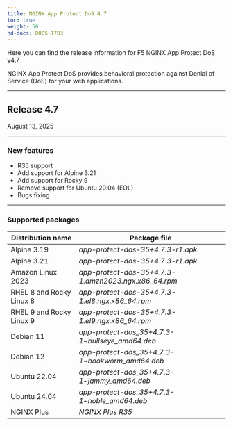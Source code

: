 ```yaml
---
title: NGINX App Protect DoS 4.7
toc: true
weight: 50
nd-docs: DOCS-1783
---
```


Here you can find the release information for F5 NGINX App Protect DoS v4.7

NGINX App Protect DoS provides behavioral protection against Denial of Service (DoS) for your web applications.

---

## Release 4.7

August 13, 2025

---

### New features

- R35 support
- Add support for Alpine 3.21
- Add support for Rocky 9
- Remove support for Ubuntu 20.04 (EOL)
- Bugs fixing 


---

### Supported packages

| Distribution name        | Package file                                         |
|--------------------------|------------------------------------------------------|
| Alpine 3.19              | _app-protect-dos-35+4.7.3-r1.apk_                    |
| Alpine 3.21              | _app-protect-dos-35+4.7.3-r1.apk_                    |
| Amazon Linux 2023        | _app-protect-dos-35+4.7.3-1.amzn2023.ngx.x86_64.rpm_ |
| RHEL 8 and Rocky Linux 8 | _app-protect-dos-35+4.7.3-1.el8.ngx.x86_64.rpm_      |
| RHEL 9 and Rocky Linux 9 | _app-protect-dos-35+4.7.3-1.el9.ngx.x86_64.rpm_      |
| Debian 11                | _app-protect-dos_35+4.7.3-1\~bullseye_amd64.deb_     |
| Debian 12                | _app-protect-dos_35+4.7.3-1\~bookworm_amd64.deb_     |
| Ubuntu 22.04             | _app-protect-dos_35+4.7.3-1\~jammy_amd64.deb_        |
| Ubuntu 24.04             | _app-protect-dos_35+4.7.3-1\~noble_amd64.deb_        |
| NGINX Plus               | _NGINX Plus R35_                                     |
